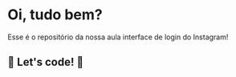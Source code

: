 # Oi, tudo bem? 

Esse é o repositório da nossa aula interface de login do Instagram! 

## 🚀 Let's code! 🚀
